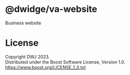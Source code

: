 # @dwidge/va-website

Business website

# License

Copyright DWJ 2023.  
Distributed under the Boost Software License, Version 1.0.  
https://www.boost.org/LICENSE_1_0.txt

